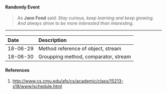 #### Randomly Event
> As **Jane Fond**  said: *Stay curious, keep learning and keep growing. And always strive to be more interested than interesting.*   

--- 
|  Date  | Description |
|:-------|:------------|
|18-06-29|  Method reference of object, stream |
|18-06-30|  Groupping method, comparator, stream |
#### References
1. http://www.cs.cmu.edu/afs/cs/academic/class/15213-s18/www/schedule.html